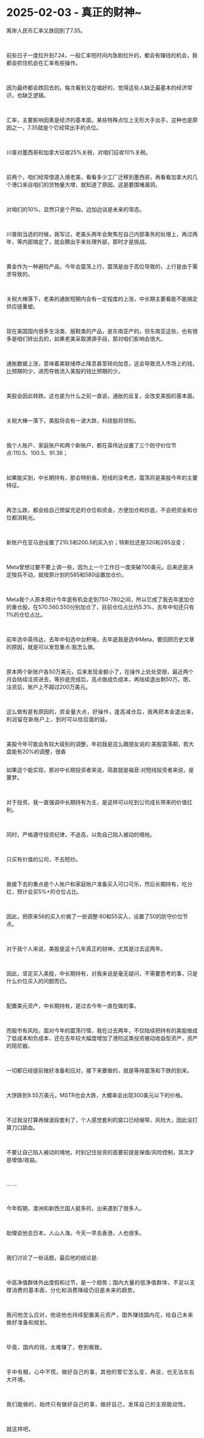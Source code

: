 # 2025-02-03 - 真正的财神~

<p style="visibility: visible;">离岸人民币汇率又跌回到了7.35。</p><p style="visibility: visible;"><br style="visibility: visible;"></p><p style="visibility: visible;">前些日子一度拉升到7.24，一般汇率短时间内急剧拉升的，都会有赚钱的机会，我都会抓住机会在汇率有些操作。</p><p style="visibility: visible;"><br style="visibility: visible;"></p><p style="visibility: visible;">因为最终都会跌回去的。每次看到又在唱好的，觉得这些人缺乏最基本的经济常识，也缺乏逻辑。</p><p style="visibility: visible;"><br style="visibility: visible;"></p><p style="visibility: visible;">汇率，主要影响因素是经济的基本面。某些特殊点位上无形大手出手，这种也是原因之一，7.35就是个它经常出手的点位。</p><p style="visibility: visible;"><br style="visibility: visible;"></p><p style="visibility: visible;">川普对墨西哥和加拿大征收25%关税，对咱们征收10%关税。</p><p style="visibility: visible;"><br style="visibility: visible;"></p><p style="visibility: visible;">前两个，咱们经常借道入境老美，看看多少工厂迁移到墨西哥，再看看加拿大的几个港口来自咱们的货物量大增，就知道了原因。这是要围堵漏洞。</p><p style="visibility: visible;"><br style="visibility: visible;"></p><p style="visibility: visible;">对咱们的10%，显然只是个开始，边加边谈是未来的常态。</p><p style="visibility: visible;"><br style="visibility: visible;"></p><p style="visibility: visible;">川普刚当选的时候，我写过，老美头两年会聚焦在自己内部事务的处理上，再过两年，等内部搞定了，就会腾出手来处理外部，那时才是挑战。</p><p style="visibility: visible;"><br style="visibility: visible;"></p><p style="visibility: visible;">黄金作为一种避险产品，今年会震荡上行，震荡是由于高位导致的，上行是由于需求导致的。</p><p style="visibility: visible;"><br style="visibility: visible;"></p><p style="visibility: visible;">关税大棒落下，老美的通胀短期内会有一定程度的上涨，中长期主要看能不能搞定供应链重塑。</p><p style="visibility: visible;"><br style="visibility: visible;"></p><p style="visibility: visible;">现在美国国内很多生活类、服鞋类的产品，是东南亚产的。但东南亚这些，也有很多是咱们转出去的，如果老美采取溯源手段，那对咱们影响会很大。</p><p style="visibility: visible;"><br style="visibility: visible;"></p><p style="visibility: visible;">通胀数据上涨，意味着美联储停止降息甚至转向加息，这会导致流入市场上的钱，比预期的少，进而导致流入美股的钱比预期的少。</p><p style="visibility: visible;"><br style="visibility: visible;"></p><p style="visibility: visible;">美股会因此转跌。这也是为什么之前一直说，通胀的反复，会改变美股的基本面。</p><p style="visibility: visible;"><br style="visibility: visible;"></p><p style="visibility: visible;">关税大棒一落下，美股将会有一波大跌，科技股将领衔。</p><p style="visibility: visible;"><br style="visibility: visible;"></p><p style="visibility: visible;">我个人账户、家庭账户和两个新账户，都在英伟达设置了三个防守价位节点:110.5、100.5、91.36；</p><p style="visibility: visible;"><br style="visibility: visible;"></p><p style="visibility: visible;">如果能买到，中长期持有，那会特别香。短线的没考虑，震荡将是美股今年的主要特征。</p><p><br></p><p>再怎么跌，都会给自己预留充足的仓位和资金，方便加仓和抄底，不会把资金和仓位都消耗光。</p><p><br></p><p>新账户在亚马逊设置了210.5和200.5的买入价；特斯拉还是320和285没变；</p><p><br></p><p>Meta曾想过要不要上调一些，因为上一个工作日一度突破700美元。后来还是决定按兵不动，就按原计划的585和580设置加仓价。</p><p><br></p><p>Meta我个人原本预计今年底有机会走到750-780之间，所以它成了我去年底加仓的重仓股，在570.560.550分别加仓了，目前仓位占比约5.3%，去年中旬还只有1%的仓位占比。</p><p><br></p><p>前年选中英伟达，去年中旬选中台积电，去年底我是选中Meta，要回顾历史文章的原因，就是可以发现重点:我怎么做。</p><p><br></p><p>原本两个新账户各50万美元，后来发现金额小了，在操作上处处受限，最近两个月会陆续注资进去，等抄底完成后，高点做成负成本，再陆续退出剩50万。嗯，注资后，账户上不超过200万美元。</p><p><br></p><p>这么做有是有原因的，<span style="background-color: transparent;caret-color: var(--weui-BRAND);letter-spacing: 0.034em;">资金量大点，好操作，逢高减仓后，我再把本金退出来，利润留在新账户上，到时可以给后面的娃。</span></p><p><span style="background-color: transparent;caret-color: var(--weui-BRAND);letter-spacing: 0.034em;"><br></span></p><p>美股今年可能会有较大级别的调整，年初我是这么跟朋友说的:美股震荡期，若大盘能有20%的调整，很香<br></p><section><section style="display: inline-block;"></section><section style="background-color: transparent;caret-color: var(--weui-BRAND);letter-spacing: 0.034em;display: inline-block;"></section><span style="background-color: transparent;caret-color: var(--weui-BRAND);letter-spacing: 0.034em;"></span></section><section><section style="display: inline-block;"></section></section><p>如果这个能实现，那对中长期投资者来说，简直就是福音:对短线投资者来说，是噩梦。</p><p><br></p><p>对于投资，我一直强调中长期持有为主，是这样可以吃到公司成长带来的价值红利。</p><p><br></p><p>同时，严格遵守投资纪律，不追高，以免自己陷入被动的境地。</p><p><br></p><p>只买有价值的公司，不去短炒。</p><p><br></p><p>我接下去的重点是个人账户和家庭账户准备买入可口可乐，然后长期持有，吃分红，预计会买5%+的仓位占比。</p><p><br></p><p>因此，把原来56的买入价做了一些调整:60和55买入，设置了50的防守价位节点。</p><p><br></p><p>对于我个人来说，美股是这十几年真正的财神，尤其是过去这两年。</p><p><br></p><p>因此，坚定买入美股，中长期持有，对我来说是毫无疑问，不需要思考的事，只是什么价位买入的问题而已。</p><p><br></p><p>配置美元资产，中长期持有，是过去今年一直在做的事。</p><p><br></p><p>而股市有风险，面对今年的震荡行情，我在过去两年，不仅陆续把持有的美股做成了低成本和负成本，还在去年较大幅度增加了港险这类投资被动收益型资产，资产的阻尼器。</p><p><br></p><p>一切都已经提前做好准备和应对，接下来要做的，就是等待震荡和下跌的到来。</p><p><br></p><p>大饼跌到9.55万美元，MSTR也会大跌，大概率会出现300美元以下的价格。</p><p><br></p><p>不过我没打算再做波段套利了，个人感觉套利的窗口已经缩窄，风险大，因此没打算刀口舔血。</p><p><br></p><p>不要让自己陷入被动的境地，时刻记住投资的首要前提是保值/风险控制，其次才是增值/收益。</p><p><br></p><p>… …</p><p><br></p><p>今年假期，澳洲和新西兰国人挺多的，出来遇到了很多人。</p><p><br></p><p>助理说他去日本，人山人海，今天一早去香港，人也很多。</p><p><br></p><p>我们讨论了一些话题，最后他的结论是:</p><p><br></p><p>中高净值群体外出度假和过节，是一个趋势；<span style="background-color: transparent;letter-spacing: 0.034em;caret-color: var(--weui-BRAND);">国内大量的低净值群体，不足以支撑消费的基本面，分化和消费降级仍旧是未来的趋势。</span></p><p><span style="background-color: transparent;letter-spacing: 0.034em;caret-color: var(--weui-BRAND);"><br></span></p><p><span style="background-color: transparent;letter-spacing: 0.034em;caret-color: var(--weui-BRAND);">我问他怎么应对，他说他也持续配置美元资产，国外赚钱国内花，给自己未来做好准备和规划。</span></p><p><span style="background-color: transparent;letter-spacing: 0.034em;caret-color: var(--weui-BRAND);"><br></span></p><p><span style="background-color: transparent;letter-spacing: 0.034em;caret-color: var(--weui-BRAND);">毕竟，国内的钱，太难赚了，卷到极致。</span></p><p><span style="background-color: transparent;letter-spacing: 0.034em;caret-color: var(--weui-BRAND);"><br></span></p><p><span style="letter-spacing: 0.578px;">手中有粮，心中不慌。做好自己的事，其他的管它怎么变，再说，也无法左右大环境。</span></p><p><span style="letter-spacing: 0.578px;"><br></span></p><p><span style="letter-spacing: 0.578px;">我们能做的，始终只有做好自己的事，做好自己，发挥自己的主观能动性。</span></p><p><span style="letter-spacing: 0.578px;"><br></span></p><p><span style="letter-spacing: 0.578px;">就这样吧。</span></p><p style="display: none;"><mp-style-type data-value="10000"></mp-style-type></p>